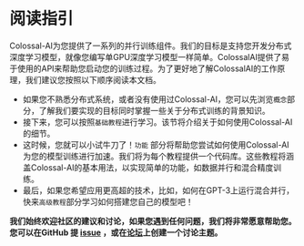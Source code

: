 # 阅读指引

Colossal-AI为您提供了一系列的并行训练组件。我们的目标是支持您开发分布式深度学习模型，就像您编写单GPU深度学习模型一样简单。ColossalAI提供了易于使用的API来帮助您启动您的训练过程。为了更好地了解ColossalAI的工作原理，我们建议您按照以下顺序阅读本文档。

- 如果您不熟悉分布式系统，或者没有使用过Colossal-AI，您可以先浏览`概念`部分，了解我们要实现的目标同时掌握一些关于分布式训练的背景知识。
- 接下来，您可以按照`基础教程`进行学习。该节将介绍关于如何使用Colossal-AI的细节。
- 这时候，您就可以小试牛刀了！`功能` 部分将帮助您尝试如何使用Colossal-AI为您的模型训练进行加速。我们将为每个教程提供一个代码库。这些教程将涵盖Colossal-AI的基本用法，以实现简单的功能，如数据并行和混合精度训练。
- 最后，如果您希望应用更高超的技术，比如，如何在GPT-3上运行混合并行，快来`高级教程`部分学习如何搭建您自己的模型吧！

**我们始终欢迎社区的建议和讨论，如果您遇到任何问题，我们将非常愿意帮助您。您可以在GitHub 提 [issue](https://github.com/hpcaitech/ColossalAI/issues) ，或在[论坛](https://github.com/hpcaitech/ColossalAI/discussions)上创建一个讨论主题。**
